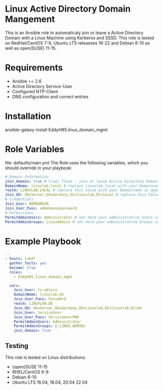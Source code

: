 <h1>Linux Active Directory Domain Mangement</h1>
This is an Ansible role to automaticaly join or leave a Active Directory Domain with a Linux Machine using Kerberos and SSSD.
This role is tested on RedHat/CentOS 7-9, Ubuntu LTS releaeses 16-22 and Debian 8-10 as well as open(SUSE) 11-15.

# Requirements

- Ansible >= 2.6
- Active Directory Service-User
- Configured NTP-Client
- DNS configuration and correct entries


# Installation

ansible-galaxy install EddyH85.linux_domain_mgmt


# Role Variables

file: defaults/main.yml
The Role uses the following variables, which you should override in your playbook:

```yaml
# Domain Information
join_domain: true # true/ flase - join or leave Active Directory Domain
DomainName: linuxlab.local # replace linuxlab.local with your Domainname
realm: LINUXLAB.LOCAL # replace this value with your Domainname in Uppercase
Join_OU: OU=Server,OU=Germany,DC=linuxlab,DC=local # replace this Value with your LDAP path
# Credentials
Join_User: ADMDOMAIN
Join_User_Pass: admdomainpassword
# Permissions
PermitAdminUsers: Administrator # set here your administrative Users comma separates
PermitAdminGroups: LinuxAdmins # set here your administrative Groups comma separates
```


 # Example Playbook
```yaml
---
- hosts: lx64*
  gather_facts: yes
  become: true
  roles:
    - EddyH85.linux_domain_mgmt

  vars:
    Join_User: tu-adjoin
    DomainName: linuxlab.de
    Join_User_Pass: Passw0rd
    realm: LINUXLAB.DE
    Join_OU: OU=Server,OU=Germany,OU=Linuxlab,DC=linuxlab,DC=de
    Join_User: ServiceUser
    Join_User_Pass: ServiceUserPWD
    PermitAdminUsers: Administrator
    PermitAdminGroups: D_LINUX_ADMINs
    join_domain: true
```


## Testing
This role is tested on Linux distributions:

- (open)SUSE 11-15
- RHEL/CentOS 6-9
- Debian 8-10
- Ubuntu LTS 16.04, 18.04, 20.04 22.04
